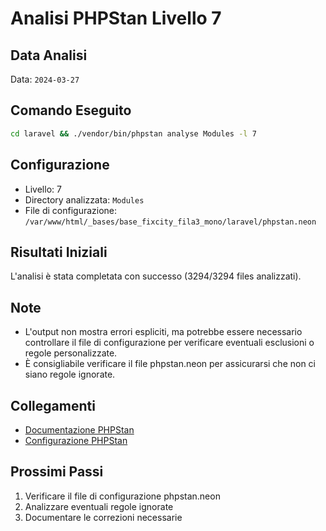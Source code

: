 # Analisi PHPStan Livello 7

## Data Analisi
Data: `2024-03-27`

## Comando Eseguito
```bash
cd laravel && ./vendor/bin/phpstan analyse Modules -l 7
```

## Configurazione
- Livello: 7
- Directory analizzata: `Modules`
- File di configurazione: `/var/www/html/_bases/base_fixcity_fila3_mono/laravel/phpstan.neon`

## Risultati Iniziali
L'analisi è stata completata con successo (3294/3294 files analizzati).

## Note
- L'output non mostra errori espliciti, ma potrebbe essere necessario controllare il file di configurazione per verificare eventuali esclusioni o regole personalizzate.
- È consigliabile verificare il file phpstan.neon per assicurarsi che non ci siano regole ignorate.

## Collegamenti
- [Documentazione PHPStan](docs/phpstan/README.md)
- [Configurazione PHPStan](docs/phpstan/configuration.md)

## Prossimi Passi
1. Verificare il file di configurazione phpstan.neon
2. Analizzare eventuali regole ignorate
3. Documentare le correzioni necessarie 